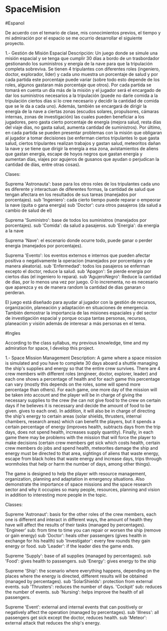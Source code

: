 # SpaceMision

#Espanol

De acuerdo con el temario de clase, mis conocimientos previos, el tiempo y mi admiración por el espacio se me ocurrio desarrollar el siguiente proyecto.

1.- Gestión de Misión Espacial
Descripción: Un juego donde se simule una misión espacial y se tenga que cumplir 30 días a bordo de un trasbordador gestionando los suministros y energía de la nave para que la tripulación completa sobreviva. Se tienen 4 tripulantes con diferentes roles (ingeniero, doctor, explorador, líder) y cada uno muestra un porcentaje de salud y por cada partida este porcentaje puede variar (sobre todo esto depende de los roles, algunos gastaran más porcentaje que otros). Por cada partida se tomará en cuenta un día más de la misión y el jugador será el encargado de dar los suministros necesarios a la tripulación (puede no darle comida a la tripulación ciertos días si lo cree necesario y decidir la cantidad de comida que se le da a cada uno). Además, también se encargará de dirigir la energía de la nave a ciertas zonas (escudos solares, propulsores, cámaras internas, zonas de investigación) las cuales pueden beneficiar a los jugadores, pero gasta cierto porcentaje de energía (mejora salud, resta días del viaje días, no gasta salud, aumenta cantidad de suministros). Por último, en cada partida se pueden presentar problemas con la misión que obligaran al jugador a tomar decisiones (se enferman ciertos tripulantes lo que gasta salud, ciertos tripulantes realizan trabajos y gastan salud, meteoritos dañan la nave y se tiene que dirigir la energía a esa zona, avistamientos de aliens que gastan energía, escape de hoyos negros que gastan energía y aumentan días, viajes por agujeros de gusanos que ayudan o perjudican la cantidad de días, entre otras cosas).

Clases: 

Suprema 'Astronauta': base para los otros roles de los tripulantes cada uno es diferente y interactuan de diferentes formas, la cantidad de salud que tengan afectara en los resultados de sus tareas (manejados por porcentajes).
sub 'Ingeniero': cada cierto tiempo puede reparar o empeorar la nave (quita o gana energia)
sub 'Doctor': cura otros pasajeros (da salud a cambio de salud de el)

Suprema 'Suministro': base de todos los suministros (manejados por porcentajes).
sub 'Comida': da salud a pasajeros.
sub 'Energia': da energia a la nave

Suprema 'Nave': el escenario donde ocurre todo, puede ganar o perder energia (manejados por porcentajes).

Suprema 'Evento': los eventos externos e internos que pueden afectar positiva o negativamente la operacion (manejados por porcentajes y de manera aleatoria).
sub 'Enfermedad': todos los pasajeros se enferman excepto el doctor, reduce la salud.
sub 'Apagon': Se pierde energia por ciertos dias (el ingeniero lo repara).
sub 'AgujeroNegro': Reduce la cantidad de dias, por lo menos una vez por juego. O lo incrementa, no es necesario que aparezca y es de manera random la cantidad de dias ganaran o perderan.

El juego está diseñado para ayudar al jugador con la gestión de recursos, organización, planeación y adaptación en situaciones de emergencia. También demostrar la importancia de las misiones espaciales y del sector de investigación espacial y porque ocupa tantas personas, recursos, planeación y visión además de interesar a más personas en el tema.

#Ingles

According to the class syllabus, my previous knowledge, time and my admiration for space, I develop this project.

1.- Space Mission Management
Description: A game where a space mission is simulated and you have to complete 30 days aboard a shuttle managing the ship's supplies and energy so that the entire crew survives. There are 4 crew members with different roles (engineer, doctor, explorer, leader) and each one shows a percentage of health and for each game this percentage can vary (mostly this depends on the roles, some will spend more percentage than others). For each game, one more day of the mission will be taken into account and the player will be in charge of giving the necessary supplies to the crew (he can not give food to the crew on certain days if he believes it is necessary and decide the amount of food to be given. gives to each one). In addition, it will also be in charge of directing the ship's energy to certain areas (solar shields, thrusters, internal chambers, research areas) which can benefit the players, but it spends a certain percentage of energy (improves health, subtracts days from the trip days, does not spend health, increases supply quantity). Finally, in each game there may be problems with the mission that will force the player to make decisions (certain crew members get sick which costs health, certain crew members do jobs and spend health, meteorites damage the ship and energy must be directed to that area, sightings of aliens that waste energy, escape from black holes that waste energy and increase days, trips through wormholes that help or harm the number of days, among other things).


The game is designed to help the player with resource management, organization, planning and adaptation in emergency situations. Also demonstrate the importance of space missions and the space research sector and why it occupies so many people, resources, planning and vision in addition to interesting more people in the topic.

Classes: 

Supreme 'Astronaut': basis for the other roles of the crew members, each one is different and interact in different ways, the amount of health they have will affect the results of their tasks (managed by percentages).
'Engineer' sub: from time to time you can repair or worsen the ship (remove or gain energy)
sub 'Doctor': heals other passengers (gives health in exchange for his health)
sub 'Investigator': every few rounds they gain energy or food.
sub 'Leader': if the leader dies the game ends.

Supreme 'Supply': base of all supplies (managed by percentages).
sub 'Food': gives health to passengers.
sub 'Energy': gives energy to the ship

Supreme 'Ship': the scenario where everything happens, depending on the places where the energy is directed, different results will be obtained (managed by percentages).
sub 'SolarShields': protection from external events.
sub 'Thrusters': reduces the number of days.
'Cockpit' sub: reduces the number of events.
sub 'Nursing': helps improve the health of all passengers.

Supreme 'Event': external and internal events that can positively or negatively affect the operation (managed by percentages).
sub 'Illness': all passengers get sick except the doctor, reduces health.
sub 'Meteor': external attack that reduces the ship's energy.
